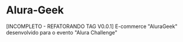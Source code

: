 # Alura-Geek
[INCOMPLETO - REFATORANDO TAG V0.0.1] E-commerce "AluraGeek" desenvolvido para o evento "Alura Challenge"
